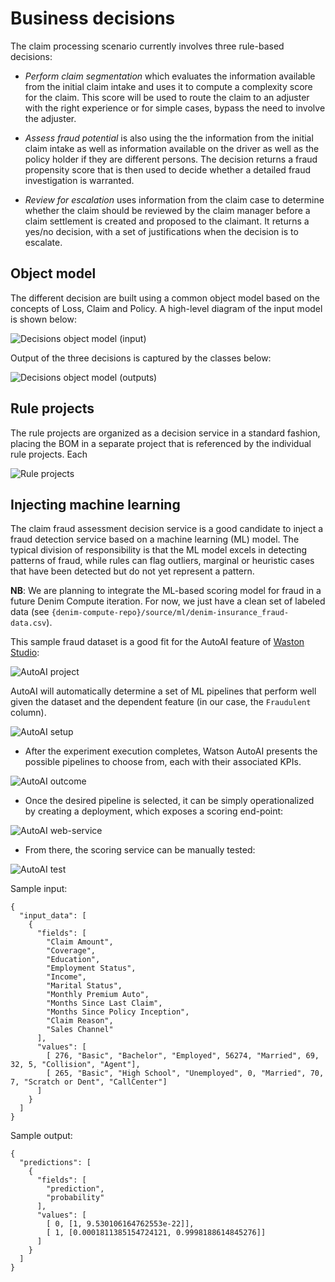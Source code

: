 # Business decisions
The claim processing scenario currently involves three rule-based decisions:

- *Perform claim segmentation* which evaluates the information available from the initial claim intake and uses it to compute a complexity score for the claim. This score will be used to route the claim to an adjuster with the right experience or for simple cases, bypass the need to involve the adjuster.

- *Assess fraud potential* is also using the the information from the initial claim intake as well as information available on the driver as well as the policy holder if they are different persons. The decision returns a fraud propensity score that is then used to decide whether a detailed fraud investigation is warranted.

- *Review for escalation* uses information from the claim case to determine whether the claim should be reviewed by the claim manager before a claim settlement is created and proposed to the claimant. It returns a yes/no decision, with a set of justifications when the decision is to escalate.

## <a name="odm-object-model"></a>Object model

The different decision are built using a common object model based on the concepts of Loss, Claim and Policy. A high-level diagram of the input model is shown below:

![Decisions object model (input)](images/decisions-bom-input.png "Decisions object model (input)")

Output of the three decisions is captured by the classes below:

![Decisions object model (outputs)](images/decisions-bom-output.png "Decisions object model (outputs)")

## Rule projects

The rule projects are organized as a decision service in a standard fashion, placing the BOM in a separate project that is referenced by the individual rule projects. Each 

![Rule projects](images/odm-projects-organization.png "Rule projects")


## Injecting machine learning

The claim fraud assessment decision service is a good candidate to inject a fraud detection service based on a machine learning (ML) model. The typical division of responsibility is that the ML model excels in detecting patterns of fraud, while rules can flag outliers, marginal or heuristic cases that have been detected but do not yet represent a pattern.

**NB**: We are planning to integrate the ML-based scoring model for fraud in a future Denim Compute iteration. For now, we just have a clean set of labeled data (see `{denim-compute-repo}/source/ml/denim-insurance_fraud-data.csv`).

This sample fraud dataset is a good fit for the AutoAI feature of [Waston Studio](https://cloud.ibm.com/catalog/services/machine-learning):

![AutoAI project](./images/ml-project-type.png)

AutoAI will automatically determine a set of ML pipelines that perform well given the dataset and the dependent feature (in our case, the `Fraudulent` column).

![AutoAI setup](./images/ml-auto-ai-setup.png)

- After the experiment execution completes, Watson AutoAI presents the possible pipelines to choose from, each with their associated KPIs.

![AutoAI outcome](./images/ml-auto-ai-experiment.png)

- Once the desired pipeline is selected, it can be simply operationalized by creating a deployment, which exposes a scoring end-point:

![AutoAI web-service](./images/ml-auto-ai-ws.png)

- From there, the scoring service can be manually tested:

![AutoAI test](./images/ml-auto-ai-test.png)

Sample input:
```
{
  "input_data": [
    {
      "fields": [
        "Claim Amount",
        "Coverage",
        "Education",
        "Employment Status",
        "Income",
        "Marital Status",
        "Monthly Premium Auto",
        "Months Since Last Claim",
        "Months Since Policy Inception",
        "Claim Reason",
        "Sales Channel"
      ],
      "values": [
        [ 276, "Basic", "Bachelor", "Employed", 56274, "Married", 69, 32, 5, "Collision", "Agent"],
        [ 265, "Basic", "High School", "Unemployed", 0, "Married", 70, 7, "Scratch or Dent", "CallCenter"]
      ]
    }
  ]
}
```

Sample output:
```
{
  "predictions": [
    {
      "fields": [
        "prediction",
        "probability"
      ],
      "values": [
        [ 0, [1, 9.530106164762553e-22]],
        [ 1, [0.0001811385154724121, 0.9998188614845276]]
      ]
    }
  ]
}
```